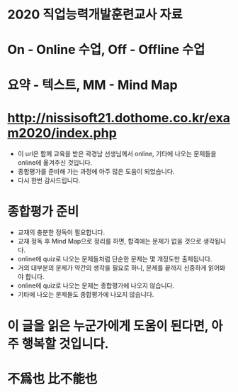 # 2020 직업능력개발훈련교사 자료
# On - Online 수업, Off - Offline 수업
# 요약 - 텍스트, MM - Mind Map

# http://nissisoft21.dothome.co.kr/exam2020/index.php
- 이 url은 함께 교육을 받은 곽경남 선생님께서 online, 기타에 나오는 문제들을 online에 옮겨주신 것입니다.
- 종합평가를 준비해 가는 과정에 아주 많은 도움이 되었습니다.
- 다시 한번 감사드립니다.

# 종합평가 준비
- 교재의 충분한 정독이 필요합니다.
- 교재 정독 후 Mind Map으로 정리를 하면, 합격에는 문제가 없을 것으로 생각됩니다.
- online에 quiz로 나오는 문제들처럼 단순한 문제는 몇 개정도만 출제됩니다.
- 거의 대부분의 문제가 약간의 생각을 필요로 하니, 문제를 끝까지 신중하게 읽어봐야 합니다.
- online에 quiz로 나오는 문제는 종합평가에 나오지 않습니다.
- 기타에 나오는 문제들도 종합평가에 나오지 않습니다.

# 이 글을 읽은 누군가에게 도움이 된다면, 아주 행복할 것입니다.

# 不爲也 比不能也
